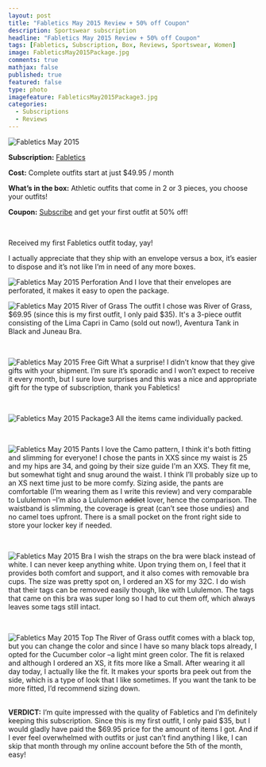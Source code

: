 ```yaml
---
layout: post
title: "Fabletics May 2015 Review + 50% off Coupon"
description: Sportswear subscription
headline: "Fabletics May 2015 Review + 50% off Coupon"
tags: [Fabletics, Subscription, Box, Reviews, Sportswear, Women]
image: FableticsMay2015Package.jpg
comments: true
mathjax: false
published: true
featured: false
type: photo
imagefeature: FableticsMay2015Package3.jpg
categories: 
  - Subscriptions
  - Reviews
---
```


![Fabletics May 2015](/img/FableticsMay2015Package.jpg)
<p><b>Subscription:</b> <a href="//www.fabletics.com/invite/whatsupmailbox/">Fabletics</a></p>
<p><b>Cost:</b> Complete outfits start at just $49.95 / month</p>
<p><b>What’s in the box:</b> Athletic outfits that come in 2 or 3 pieces, you choose your outfits!    </p>
<p><b>Coupon:</b> <a href="http://www.fabletics.com/invite/whatsupmailbox/">Subscribe</a> and get your first outfit at 50% off!</p>
<br>

Received my first Fabletics outfit today, yay!
<p>I actually appreciate that they ship with an envelope versus a box, it’s easier to dispose and it’s not like I’m in need of any more boxes.</p>


![Fabletics May 2015 Perforation](/img/FableticsMay2015Package2.jpg)
And I love that their envelopes are perforated, it makes it easy to open the package.
<br>

![Fabletics May 2015 River of Grass](/img/FableticsMay2015RiverOfGrass.png)
The outfit I chose was River of Grass, $69.95 (since this is my first outfit, I only paid $35).
It's a 3-piece outfit consisting of the Lima Capri in Camo (sold out now!), Aventura Tank in Black and Juneau Bra.

<br>

![Fabletics May 2015 Free Gift](/img/FableticsMay2015FreeGift.jpg)
What a surprise! I didn’t know that they give gifts with your shipment. I’m sure it’s sporadic and I won’t expect to receive it every month, but I sure love surprises and this was a nice and appropriate gift for the type of subscription, thank you Fabletics!

<br>

![Fabletics May 2015 Package3](/img/FableticsMay2015Package3.jpg)
All the items came individually packed.

<br>

![Fabletics May 2015 Pants](/img/FableticsMay2015Pants.jpg)
I love the Camo pattern, I think it's both fitting and slimming for everyone! I chose the pants in XXS since my waist is 25 and my hips are 34, and going by their size guide I'm an XXS. They fit me, but somewhat tight and snug around the waist. I think I’ll probably size up to an XS next time just to be more comfy. Sizing aside, the pants are comfortable (I’m wearing them as I write this review) and very comparable to Lululemon –I’m also a Lululemon <strike>addict</strike> lover, hence the comparison. The waistband is slimming, the coverage is great (can’t see those undies) and no camel toes upfront. There is a small pocket on the front right side to store your locker key if needed.

<br>

![Fabletics May 2015 Bra](/img/FableticsMay2015Bra.jpg)
I wish the straps on the bra were black instead of white. I can never keep anything white. Upon trying them on, I feel that it provides both comfort and support, and it also comes with removable bra cups. The size was pretty spot on, I ordered an XS for my 32C. I do wish that their tags can be removed easily though, like with Lululemon. The tags that came on this bra was super long so I had to cut them off, which always leaves some tags still intact.

<br>

![Fabletics May 2015 Top](/img/FableticsMay2015top.jpg)
The River of Grass outfit comes with a black top, but you can change the color and since I have so many black tops already, I opted for the Cucumber color –a light mint green color. The fit is relaxed and although I ordered an XS, it fits more like a Small. After wearing it all day today, I actually like the fit. It makes your sports bra peek out from the side, which is a type of look that I like sometimes. If you want the tank to be more fitted, I’d recommend sizing down.

<br>
<b>VERDICT:</b> I’m quite impressed with the quality of Fabletics and I’m definitely keeping this subscription. Since this is my first outfit, I only paid $35, but I would gladly have paid the $69.95 price for the amount of items I got. And if I ever feel overwhelmed with outfits or just can’t find anything I like, I can skip that month through my online account before the 5th of the month, easy!
